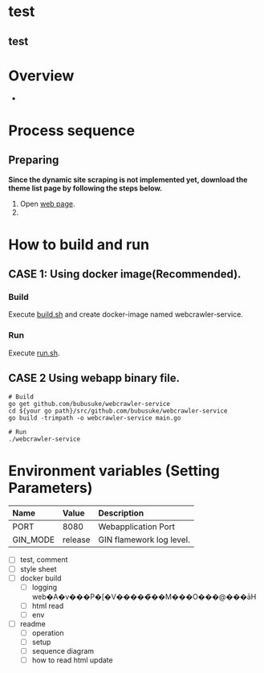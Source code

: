 # test

## test


# Overview
* 

# Process sequence

## Preparing
**Since the dynamic site scraping is not implemented yet, download the theme list page by following the steps below.** 

1. Open [web page](https://folio-sec.com/theme).
2. 

# How to build and run

## CASE 1: Using docker image(Recommended).
### Build
Execute [build.sh](https://github.com/bubusuke/webcrawler-service/blob/master/build.sh) and create docker-image named webcrawler-service.

### Run
Execute [run.sh](https://github.com/bubusuke/webcrawler-service/blob/master/run.sh).

## CASE 2 Using webapp binary file.
```
# Build
go get github.com/bubusuke/webcrawler-service
cd ${your go path}/src/github.com/bubusuke/webcrawler-service
go build -trimpath -o webcrawler-service main.go

# Run
./webcrawler-service
```

# Environment variables (Setting Parameters)

| Name     | Value   | Description              |
| :------- | :------ | :----------------------- |
| PORT     | 8080    | Webapplication Port      |
| GIN_MODE | release | GIN flamework log level. |



- [ ] test, comment
- [ ] style sheet
- [ ] docker build
  - [ ] logging web�A�v���P�[�V�����̃��M���O���@���āH
  - [ ] html read
  - [ ] env
- [ ] readme
  - [ ] operation
  - [ ] setup
  - [ ] sequence diagram
  - [ ] how to read html update
